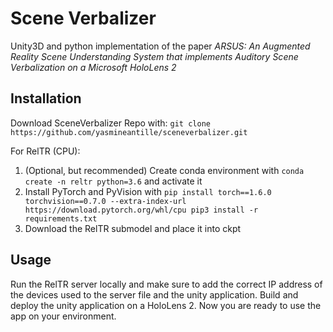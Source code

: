 # Scene Verbalizer

Unity3D and python implementation of the paper *ARSUS: An Augmented Reality Scene Understanding System that implements Auditory Scene Verbalization on a Microsoft HoloLens 2*


## Installation

Download SceneVerbalizer Repo with:
```git clone https://github.com/yasmineantille/sceneverbalizer.git```

For RelTR (CPU): 

1. (Optional, but recommended) Create conda environment with ```conda create -n reltr python=3.6``` and activate it
2. Install PyTorch and PyVision with ```pip install torch==1.6.0 torchvision==0.7.0 --extra-index-url https://download.pytorch.org/whl/cpu
pip3 install -r requirements.txt```
3. Download the RelTR submodel and place it into ckpt


## Usage

Run the RelTR server locally and make sure to add the correct IP address of the devices used to the server file and the unity application. Build and deploy the unity application on a HoloLens 2. Now you are ready to use the app on your environment. 
